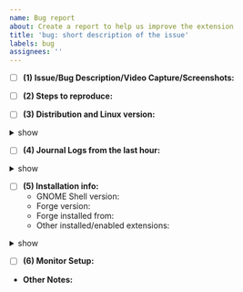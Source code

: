```yaml
---
name: Bug report
about: Create a report to help us improve the extension
title: 'bug: short description of the issue'
labels: bug
assignees: ''
---
```


<!-- Please be as descriptive as you can, please do not post any personally identifiable or confidential info on screenshots / video captures -->
<!-- Tick the checkboxes by clicking them after submitting or by replacing [ ] with [x]-->

- [ ] **(1) Issue/Bug Description/Video Capture/Screenshots:**
<!-- Please describe the issue/bug in detail. Screenshots or screen recordings can be very helpful -->

- [ ] **(2) Steps to reproduce:**
<!-- List the steps to get your problem to happen, if you know them. -->

- [ ] **(3) Distribution and Linux version:**
<details> <summary> show </summary>
<pre>
<!--
cat /etc/os-release && uname -a
-->
</pre>
</details>

- [ ] **(4) Journal Logs from the last hour:**
<details> <summary> show </summary>
<pre>
<!--
journalctl --since='1 hour ago' --follow /usr/bin/gnome-shell
-->
</pre>
</details>

- [ ] **(5) Installation info:**
	- GNOME Shell version:  <!-- gnome-shell --version -->
	- Forge version: <!-- Put the extensions.gnome.org version or the commit sha if compiled from source. -->
	- Forge installed from:
	- Other installed/enabled extensions:
<details> <summary> show </summary>
<pre>
<!--
# Other extensions:
gnome-extensions list --enabled --details
-->
</pre>
</details>

- [ ] **(6) Monitor Setup:**
<!--
Specifying the monitor/display setup helps a lot for tiling troubleshooting
For example: (2 x 1080p, 4K, Primary(Horizontal), Secondary(Vertical), etc)
-->

- **Other Notes:**
<!--
Anything not covered or N/A
-->
